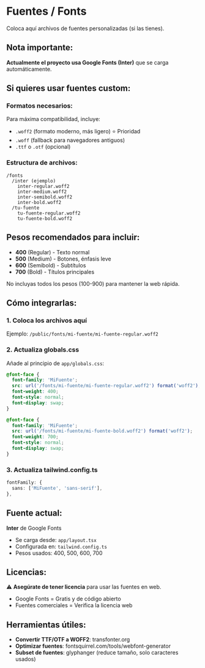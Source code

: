 # Fuentes / Fonts

Coloca aquí archivos de fuentes personalizadas (si las tienes).

## Nota importante:
**Actualmente el proyecto usa Google Fonts (Inter)** que se carga automáticamente.

## Si quieres usar fuentes custom:

### Formatos necesarios:
Para máxima compatibilidad, incluye:
- `.woff2` (formato moderno, más ligero) ⭐ Prioridad
- `.woff` (fallback para navegadores antiguos)
- `.ttf` o `.otf` (opcional)

### Estructura de archivos:
```
/fonts
  /inter (ejemplo)
    inter-regular.woff2
    inter-medium.woff2
    inter-semibold.woff2
    inter-bold.woff2
  /tu-fuente
    tu-fuente-regular.woff2
    tu-fuente-bold.woff2
```

## Pesos recomendados para incluir:
- **400** (Regular) - Texto normal
- **500** (Medium) - Botones, énfasis leve
- **600** (Semibold) - Subtítulos
- **700** (Bold) - Títulos principales

No incluyas todos los pesos (100-900) para mantener la web rápida.

## Cómo integrarlas:

### 1. Coloca los archivos aquí
Ejemplo: `/public/fonts/mi-fuente/mi-fuente-regular.woff2`

### 2. Actualiza globals.css
Añade al principio de `app/globals.css`:

```css
@font-face {
  font-family: 'MiFuente';
  src: url('/fonts/mi-fuente/mi-fuente-regular.woff2') format('woff2');
  font-weight: 400;
  font-style: normal;
  font-display: swap;
}

@font-face {
  font-family: 'MiFuente';
  src: url('/fonts/mi-fuente/mi-fuente-bold.woff2') format('woff2');
  font-weight: 700;
  font-style: normal;
  font-display: swap;
}
```

### 3. Actualiza tailwind.config.ts
```typescript
fontFamily: {
  sans: ['MiFuente', 'sans-serif'],
},
```

## Fuente actual:
**Inter** de Google Fonts
- Se carga desde: `app/layout.tsx`
- Configurada en: `tailwind.config.ts`
- Pesos usados: 400, 500, 600, 700

## Licencias:
⚠️ **Asegúrate de tener licencia** para usar las fuentes en web.
- Google Fonts = Gratis y de código abierto
- Fuentes comerciales = Verifica la licencia web

## Herramientas útiles:
- **Convertir TTF/OTF a WOFF2**: transfonter.org
- **Optimizar fuentes**: fontsquirrel.com/tools/webfont-generator
- **Subset de fuentes**: glyphanger (reduce tamaño, solo caracteres usados)
